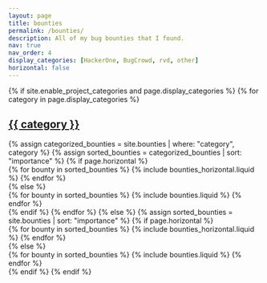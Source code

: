 ```yaml
---
layout: page
title: bounties
permalink: /bounties/
description: All of my bug bounties that I found.
nav: true
nav_order: 4
display_categories: [HackerOne, BugCrowd, rvd, other]
horizontal: false
---
```


<!-- pages/bounties.md -->
<div class="projects">
    {% if site.enable_project_categories and page.display_categories %}
        <!-- Display categorized bounties -->
        {% for category in page.display_categories %}
            <a id="{{ category }}" href=".#{{ category }}">
                <h2 class="category">{{ category }}</h2>
            </a>
            {% assign categorized_bounties = site.bounties | where: "category", category %}
            {% assign sorted_bounties = categorized_bounties | sort: "importance" %}
            {% if page.horizontal %}
                <div class="container">
                    <div class="row row-cols-1 row-cols-md-2">
                        {% for bounty in sorted_bounties %}
                            {% include bounties_horizontal.liquid %}
                        {% endfor %}
                    </div>
                </div>
            {% else %}
                <div class="row row-cols-1 row-cols-md-3">
                    {% for bounty in sorted_bounties %}
                        {% include bounties.liquid %}
                    {% endfor %}
                </div>
            {% endif %}
        {% endfor %}
    {% else %}
        <!-- Display bounties without categories -->
        {% assign sorted_bounties = site.bounties | sort: "importance" %}
        <!-- Generate cards for each bounties -->
        {% if page.horizontal %}
            <div class="container">
                <div class="row row-cols-1 row-cols-md-2">
                    {% for bounty in sorted_bounties %}
                        {% include bounties_horizontal.liquid %}
                    {% endfor %}
                </div>
            </div>
        {% else %}
            <div class="row row-cols-1 row-cols-md-3">
                {% for bounty in sorted_bounties %}
                    {% include bounties.liquid %}
                {% endfor %}
            </div>
        {% endif %}
    {% endif %}
</div>